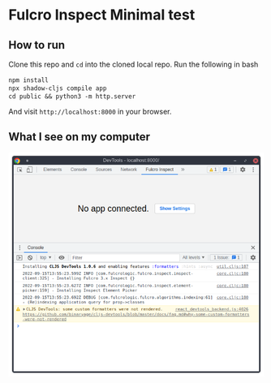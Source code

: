 Fulcro Inspect Minimal test
===========================

How to run
----------

Clone this repo and `cd` into the cloned local repo. Run the following in bash

    npm install
    npx shadow-cljs compile app
    cd public && python3 -m http.server
    
And visit `http://localhost:8000` in your browser.


What I see on my computer
-------------------------

![](./screenshot.png)

